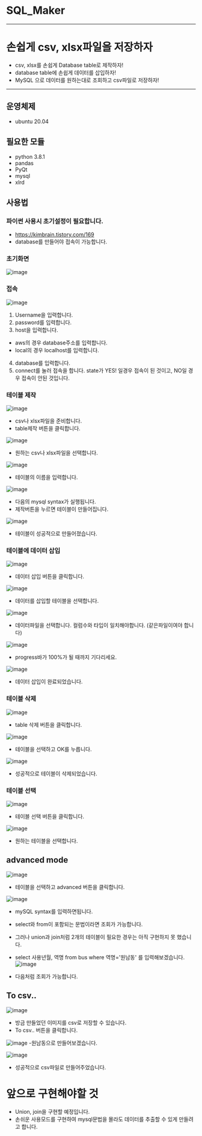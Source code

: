 # SQL_Maker
-------
# 손쉽게 csv, xlsx파일을 저장하자
- csv, xlsx를 손쉽게 Database table로 제작하자!
- database table에 손쉽게 데이터를 삽입하자!
- MySQL 으로 데이터를 원하는대로 조회하고 csv파일로 저장하자!

------
## 운영체제
- ubuntu 20.04

## 필요한 모듈
- python 3.8.1
- pandas
- PyQt
- mysql
- xlrd

## 사용법
### 파이썬 사용시 초기설정이 필요합니다.
- https://kimbrain.tistory.com/169
- database를 만들어야 접속이 가능합니다.

### 초기화면
![image](https://user-images.githubusercontent.com/110883172/205497212-dbfb6c95-cb35-476e-a03c-efb0b576bc11.png)

### 접속
![image](https://user-images.githubusercontent.com/110883172/205497627-bf3aac2f-9fd9-4956-b7d8-7e44599ecd99.png)
1. Username을 입력합니다.
2. password를 입력합니다.
3. host을 입력합니다. 
  - aws의 경우 database주소를 입력합니다. 
  - local의 경우 localhost를 입력합니다.
4. database를 입력합니다.
5. connect를 눌러 접속을 합니다. state가 YES! 일경우 접속이 된 것이고, NO일 경우 접속이 안된 것입니다.


### 테이블 제작
![image](https://user-images.githubusercontent.com/110883172/205497758-64f7ef3b-2205-4e19-97ab-eb7fc443ffbd.png)
- csv나 xlsx파일을 준비합니다.
- table제작 버튼을 클릭합니다.

![image](https://user-images.githubusercontent.com/110883172/205497787-6fdf16bb-ebc8-4194-9ea1-1d5fdefd9d05.png)
- 원하는 csv나 xlsx파일을 선택합니다.

![image](https://user-images.githubusercontent.com/110883172/205497828-25d29aed-dd60-4154-a0a2-fbff87a3dc25.png)
- 테이블의 이름을 입력합니다.

![image](https://user-images.githubusercontent.com/110883172/205497845-1c90177e-0c7e-483b-995d-ebd762a146f1.png)
- 다음의 mysql syntax가 실행됩니다.
- 제작버튼을 누르면 테이블이 만들어집니다.

![image](https://user-images.githubusercontent.com/110883172/205497887-b190d1b5-ee38-442b-8201-6fa273dbd4d0.png)
- 테이블이 성공적으로 만들어졌습니다.

### 테이블에 데이터 삽입
![image](https://user-images.githubusercontent.com/110883172/205498197-5366fa00-5411-49df-8999-a9e6e76c3f9a.png)
- 데이터 삽입 버튼을 클릭합니다.

![image](https://user-images.githubusercontent.com/110883172/205498217-aea46f60-bc51-4eaa-996f-21570a6c8df2.png)
- 데이터를 삽입할 테이블을 선택합니다.

![image](https://user-images.githubusercontent.com/110883172/205498230-8e1c70b0-db68-4d26-b933-42264eef2dca.png)
- 데이터파일을 선택합니다. 컬럼수와 타입이 일치해야합니다. (같은파일이여야 합니다)

![image](https://user-images.githubusercontent.com/110883172/205498254-95e7cd9a-4781-4ece-96e5-78a8e84652be.png)
- progress바가 100%가 될 때까지 기다리세요.

![image](https://user-images.githubusercontent.com/110883172/205498277-b1fd226c-4ecd-492a-94b3-ca6ec25fd096.png)
- 데이터 삽입이 완료되었습니다.


### 테이블 삭제
![image](https://user-images.githubusercontent.com/110883172/205498318-3431383f-454f-4d05-863d-244d415cb369.png)
- table 삭제 버튼을 클릭합니다.

![image](https://user-images.githubusercontent.com/110883172/205498327-f5882768-9a55-4055-a33e-92c766b87c53.png)
- 테이블을 선택하고 OK를 누릅니다.

![image](https://user-images.githubusercontent.com/110883172/205498347-6a53753e-daf1-43c9-9e87-0e993159e879.png)
- 성공적으로 테이블이 삭제되었습니다.


### 테이블 선택
![image](https://user-images.githubusercontent.com/110883172/205498408-5c54179d-c312-40a8-bb04-84ef318696f8.png)
- 테이블 선택 버튼을 클릭합니다.

![image](https://user-images.githubusercontent.com/110883172/205498423-c022272e-3da2-4a52-b29d-bd1ed314941a.png)
- 원하는 테이블을 선택합니다.



## advanced mode
![image](https://user-images.githubusercontent.com/110883172/205498444-5fdce9bb-007b-45c1-b0dd-d1baecd4a001.png)
- 테이블을 선택하고 advanced 버튼을 클릭합니다.


![image](https://user-images.githubusercontent.com/110883172/205498534-fc33b606-4ba1-415c-9fa4-cb0a6af07e6d.png)
- mySQL syntax를 입력하면됩니다.
- select와 from이 포함되는 문법이라면 조회가 가능합니다.
- 그러나 union과 join처럼 2개의 테이블이 필요한 경우는 아직 구현하지 못 했습니다.


- select 사용년월, 역명 from bus where 역명='원남동' 를 입력해보겠습니다.
![image](https://user-images.githubusercontent.com/110883172/205498570-8a03d3ee-d78d-4bea-8d65-f3b589bea049.png)
- 다음처럼 조회가 가능합니다.


## To csv..
![image](https://user-images.githubusercontent.com/110883172/205498570-8a03d3ee-d78d-4bea-8d65-f3b589bea049.png)
- 방금 만들었던 이미지를 csv로 저장할 수 있습니다.
- To csv.. 버튼을 클릭합니다.

![image](https://user-images.githubusercontent.com/110883172/205498627-c33ab128-7f8e-4b8e-ad41-d8211514f7dc.png)
-원남동으로 만들어보겠습니다.

![image](https://user-images.githubusercontent.com/110883172/205498656-e69bd9f8-2544-44eb-b559-5f76e40d2c8c.png)
- 성공적으로 csv파일로 만들어주었습니다.



# 앞으로 구현해야할 것
- Union, join을 구현할 예정입니다.
- 손쉬운 사용모드를 구현하여 mysql문법을 몰라도 데이터를 추출할 수 있게 만들려고 합니다.






